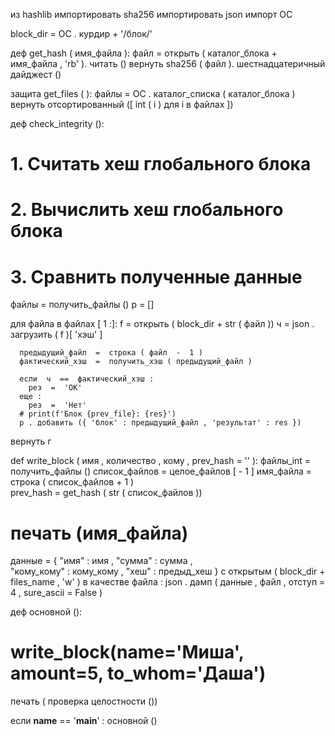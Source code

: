 из  hashlib  импортировать  sha256
импортировать  json
импорт  ОС

block_dir  =  ОС . курдир  +  '/блок/'

деф  get_hash ( имя_файла ):
  файл  =  открыть ( каталог_блока  +  имя_файла , 'rb' ). читать ()
  вернуть  sha256 ( файл ). шестнадцатеричный дайджест ()

 защита get_files ( ):
  файлы  =  ОС . каталог_списка ( каталог_блока )
  вернуть  отсортированный ([ int ( i ) для  i  в  файлах ])

деф  check_integrity ():
  # 1. Считать хеш глобального блока
  # 2. Вычислить хеш глобального блока
  # 3. Сравнить полученные данные
  файлы  =  получить_файлы ()
  р  = []

  для  файла  в  файлах [ 1 :]:
      f  =  открыть ( block_dir  +  str ( файл ))
      ч  =  json . загрузить ( f )[ 'хэш' ]
      
      предыдущий_файл  =  строка ( файл  -  1 )
      фактический_хэш  =  получить_хэш ( предыдущий_файл )

      если  ч  ==  фактический_хэш :
        рез  =  'ОК'
      еще :
        рез  =  'Нет'
      # print(f'Блок {prev_file}: {res}')
      р . добавить ({ 'блок' : предыдущий_файл , 'результат' : res })
  вернуть  г

def  write_block ( имя , количество , кому , prev_hash = '' ):
  файлы_int  =  получить_файлы ()
  список_файлов  =  целое_файлов [ - 1 ]
  имя_файла  =  строка ( список_файлов + 1 )  
  prev_hash  =  get_hash ( str ( список_файлов ))
  
  
  # печать (имя_файла)

  данные  = {
          "имя" : имя ,
          "сумма" : сумма ,   
          "кому_кому" : кому_кому ,
          "хеш" : предыд_хеш }
  с  открытым ( block_dir  +  files_name , 'w' ) в качестве  файла :
    json . дамп ( данные , файл , отступ = 4 , sure_ascii = False )

деф  основной ():
  # write_block(name='Миша', amount=5, to_whom='Даша')
  печать ( проверка целостности ())

если  __name__  ==  '__main__' :
  основной ()

